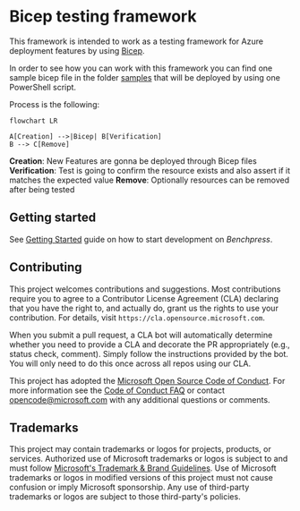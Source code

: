 # Bicep testing framework

This framework is intended to work as a testing framework for Azure deployment features by using [Bicep](https://docs.microsoft.com/en-us/azure/azure-resource-manager/bicep/overview?tabs=bicep).

In order to see how you can work with this framework you can find one sample bicep file in the folder [samples](./samples/dotnet/samples/pwsh/resourceGroup.bicep)
that will be deployed by using one PowerShell script.

Process is the following:

```mermaid
flowchart LR

A[Creation] -->|Bicep| B[Verification]
B --> C[Remove]
```

**Creation**: New Features are gonna be deployed through Bicep files
**Verification**: Test is going to confirm the resource exists and also assert if it matches the expected value
**Remove**: Optionally resources can be removed after being tested

## Getting started
See [Getting Started](docs/getting_started.md) guide on how to start development on *Benchpress*.

## Contributing

This project welcomes contributions and suggestions. Most contributions require you to agree to a
Contributor License Agreement (CLA) declaring that you have the right to, and actually do, grant us
the rights to use your contribution. For details, visit `https://cla.opensource.microsoft.com`.

When you submit a pull request, a CLA bot will automatically determine whether you need to provide
a CLA and decorate the PR appropriately (e.g., status check, comment). Simply follow the instructions
provided by the bot. You will only need to do this once across all repos using our CLA.

This project has adopted the [Microsoft Open Source Code of Conduct](https://opensource.microsoft.com/codeofconduct/).
For more information see the [Code of Conduct FAQ](https://opensource.microsoft.com/codeofconduct/faq/) or
contact [opencode@microsoft.com](mailto:opencode@microsoft.com) with any additional questions or comments.

## Trademarks

This project may contain trademarks or logos for projects, products, or services. Authorized use of Microsoft
trademarks or logos is subject to and must follow
[Microsoft's Trademark & Brand Guidelines](https://www.microsoft.com/en-us/legal/intellectualproperty/trademarks/usage/general).
Use of Microsoft trademarks or logos in modified versions of this project must not cause confusion or imply Microsoft sponsorship.
Any use of third-party trademarks or logos are subject to those third-party's policies.
